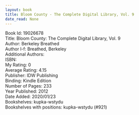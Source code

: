 ```yaml
---
layout: book
title: Bloom County - The Complete Digital Library, Vol. 9
date_read: None
---
```


Book Id: 19026678<br />
Title: Bloom County: The Complete Digital Library, Vol. 9<br />
Author: Berkeley Breathed<br />
Author l-f: Breathed, Berkeley<br />
Additional Authors: <br />
ISBN: <br />
My Rating: 0<br />
Average Rating: 4.15<br />
Publisher: IDW Publishing<br />
Binding: Kindle Edition<br />
Number of Pages: 233<br />
Year Published: 2012<br />
Date Added: 2020/01/23<br />
Bookshelves: kupka-wstydu<br />
Bookshelves with positions: kupka-wstydu (#921)<br />

